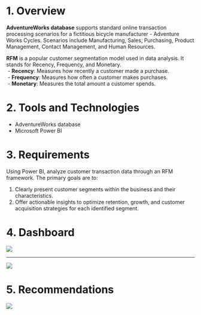# **1. Overview**
**AdventureWorks database** supports standard online transaction processing scenarios for a fictitious bicycle manufacturer - Adventure Works Cycles. 
Scenarios include Manufacturing, Sales, Purchasing, Product Management, Contact Management, and Human Resources.

**RFM** is a popular customer segmentation model used in data analysis. It stands for Recency, Frequency, and Monetary.\
  &nbsp;- **Recency**: Measures how recently a customer made a purchase.\
  &nbsp;- **Frequency**: Measures how often a customer makes purchases.\
  &nbsp;- **Monetary**: Measures the total amount a customer spends.

# **2. Tools and Technologies**
   - AdventureWorks database
   - Microsoft Power BI

# **3. Requirements**
Using Power BI, analyze customer transaction data through an RFM framework.
The primary goals are to: 
1) Clearly present customer segments within the business and their characteristics.
2) Offer actionable insights to optimize retention, growth, and customer acquisition strategies for each identified segment.

# **4. Dashboard**

<img src="https://i.imgur.com/5dbwvN5.png">

***

<img src="https://i.imgur.com/kKibTG1.png">

# **5. Recommendations**
<img src="https://i.imgur.com/92DbCqF.png">
